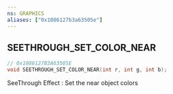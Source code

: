 ```yaml
---
ns: GRAPHICS
aliases: ["0x1086127b3a63505e"]
---
```

## SEETHROUGH_SET_COLOR_NEAR

```c
// 0x1086127B3A63505E
void SEETHROUGH_SET_COLOR_NEAR(int r, int g, int b);
```

SeeThrough Effect : Set the near object colors

